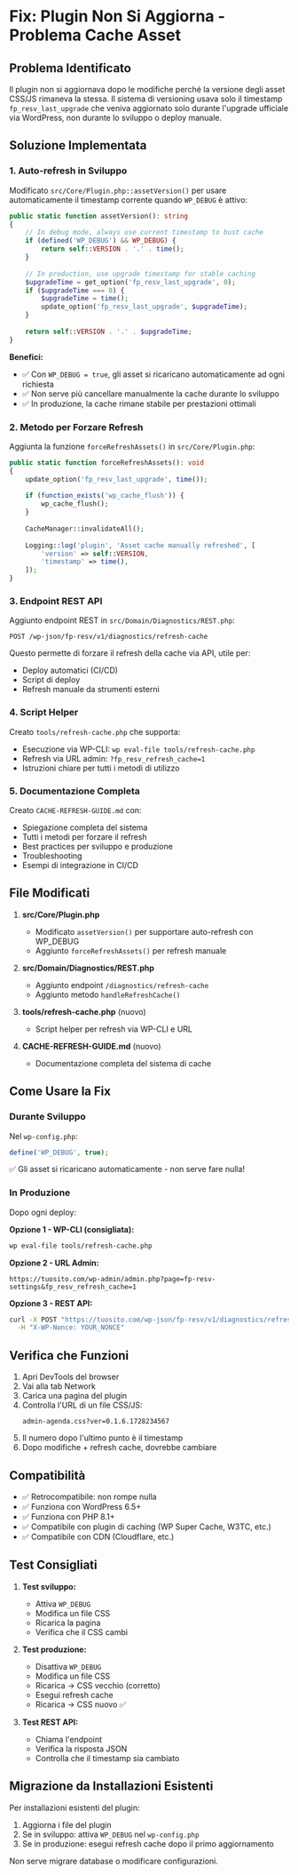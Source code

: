 # Fix: Plugin Non Si Aggiorna - Problema Cache Asset

## Problema Identificato

Il plugin non si aggiornava dopo le modifiche perché la versione degli asset CSS/JS rimaneva la stessa. Il sistema di versioning usava solo il timestamp `fp_resv_last_upgrade` che veniva aggiornato solo durante l'upgrade ufficiale via WordPress, non durante lo sviluppo o deploy manuale.

## Soluzione Implementata

### 1. Auto-refresh in Sviluppo

Modificato `src/Core/Plugin.php::assetVersion()` per usare automaticamente il timestamp corrente quando `WP_DEBUG` è attivo:

```php
public static function assetVersion(): string
{
    // In debug mode, always use current timestamp to bust cache
    if (defined('WP_DEBUG') && WP_DEBUG) {
        return self::VERSION . '.' . time();
    }
    
    // In production, use upgrade timestamp for stable caching
    $upgradeTime = get_option('fp_resv_last_upgrade', 0);
    if ($upgradeTime === 0) {
        $upgradeTime = time();
        update_option('fp_resv_last_upgrade', $upgradeTime);
    }
    
    return self::VERSION . '.' . $upgradeTime;
}
```

**Benefici:**
- ✅ Con `WP_DEBUG = true`, gli asset si ricaricano automaticamente ad ogni richiesta
- ✅ Non serve più cancellare manualmente la cache durante lo sviluppo
- ✅ In produzione, la cache rimane stabile per prestazioni ottimali

### 2. Metodo per Forzare Refresh

Aggiunta la funzione `forceRefreshAssets()` in `src/Core/Plugin.php`:

```php
public static function forceRefreshAssets(): void
{
    update_option('fp_resv_last_upgrade', time());
    
    if (function_exists('wp_cache_flush')) {
        wp_cache_flush();
    }
    
    CacheManager::invalidateAll();
    
    Logging::log('plugin', 'Asset cache manually refreshed', [
        'version' => self::VERSION,
        'timestamp' => time(),
    ]);
}
```

### 3. Endpoint REST API

Aggiunto endpoint REST in `src/Domain/Diagnostics/REST.php`:

```
POST /wp-json/fp-resv/v1/diagnostics/refresh-cache
```

Questo permette di forzare il refresh della cache via API, utile per:
- Deploy automatici (CI/CD)
- Script di deploy
- Refresh manuale da strumenti esterni

### 4. Script Helper

Creato `tools/refresh-cache.php` che supporta:
- Esecuzione via WP-CLI: `wp eval-file tools/refresh-cache.php`
- Refresh via URL admin: `?fp_resv_refresh_cache=1`
- Istruzioni chiare per tutti i metodi di utilizzo

### 5. Documentazione Completa

Creato `CACHE-REFRESH-GUIDE.md` con:
- Spiegazione completa del sistema
- Tutti i metodi per forzare il refresh
- Best practices per sviluppo e produzione
- Troubleshooting
- Esempi di integrazione in CI/CD

## File Modificati

1. **src/Core/Plugin.php**
   - Modificato `assetVersion()` per supportare auto-refresh con WP_DEBUG
   - Aggiunto `forceRefreshAssets()` per refresh manuale

2. **src/Domain/Diagnostics/REST.php**
   - Aggiunto endpoint `/diagnostics/refresh-cache`
   - Aggiunto metodo `handleRefreshCache()`

3. **tools/refresh-cache.php** (nuovo)
   - Script helper per refresh via WP-CLI e URL

4. **CACHE-REFRESH-GUIDE.md** (nuovo)
   - Documentazione completa del sistema di cache

## Come Usare la Fix

### Durante Sviluppo

Nel `wp-config.php`:
```php
define('WP_DEBUG', true);
```

✅ Gli asset si ricaricano automaticamente - non serve fare nulla!

### In Produzione

Dopo ogni deploy:

**Opzione 1 - WP-CLI (consigliata):**
```bash
wp eval-file tools/refresh-cache.php
```

**Opzione 2 - URL Admin:**
```
https://tuosito.com/wp-admin/admin.php?page=fp-resv-settings&fp_resv_refresh_cache=1
```

**Opzione 3 - REST API:**
```bash
curl -X POST "https://tuosito.com/wp-json/fp-resv/v1/diagnostics/refresh-cache" \
  -H "X-WP-Nonce: YOUR_NONCE"
```

## Verifica che Funzioni

1. Apri DevTools del browser
2. Vai alla tab Network
3. Carica una pagina del plugin
4. Controlla l'URL di un file CSS/JS:
   ```
   admin-agenda.css?ver=0.1.6.1728234567
   ```
5. Il numero dopo l'ultimo punto è il timestamp
6. Dopo modifiche + refresh cache, dovrebbe cambiare

## Compatibilità

- ✅ Retrocompatibile: non rompe nulla
- ✅ Funziona con WordPress 6.5+
- ✅ Funziona con PHP 8.1+
- ✅ Compatibile con plugin di caching (WP Super Cache, W3TC, etc.)
- ✅ Compatibile con CDN (Cloudflare, etc.)

## Test Consigliati

1. **Test sviluppo:**
   - Attiva `WP_DEBUG`
   - Modifica un file CSS
   - Ricarica la pagina
   - Verifica che il CSS cambi

2. **Test produzione:**
   - Disattiva `WP_DEBUG`
   - Modifica un file CSS
   - Ricarica → CSS vecchio (corretto)
   - Esegui refresh cache
   - Ricarica → CSS nuovo ✅

3. **Test REST API:**
   - Chiama l'endpoint
   - Verifica la risposta JSON
   - Controlla che il timestamp sia cambiato

## Migrazione da Installazioni Esistenti

Per installazioni esistenti del plugin:

1. Aggiorna i file del plugin
2. Se in sviluppo: attiva `WP_DEBUG` nel `wp-config.php`
3. Se in produzione: esegui refresh cache dopo il primo aggiornamento

Non serve migrare database o modificare configurazioni.
